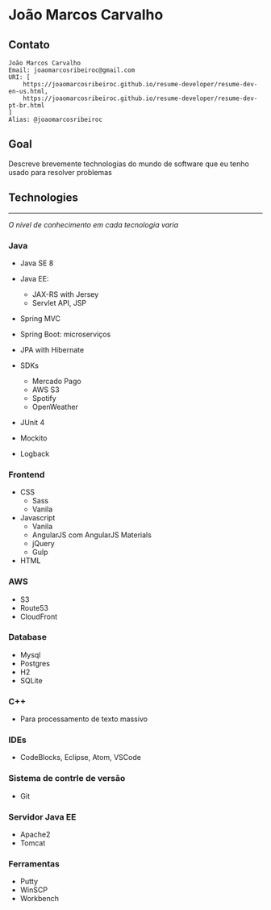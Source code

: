 # João Marcos Carvalho

## Contato
    João Marcos Carvalho
    Email: joaomarcosribeiroc@gmail.com
    URI: [
        https://joaomarcosribeiroc.github.io/resume-developer/resume-dev-en-us.html,
        https://joaomarcosribeiroc.github.io/resume-developer/resume-dev-pt-br.html
    ]
    Alias: @joaomarcosribeiroc

## Goal
Descreve brevemente technologias do mundo de software que eu tenho usado para resolver problemas 

## Technologies
___
*O nível de conhecimento em cada tecnologia varia*

### Java
* Java SE 8

* Java EE:
    * JAX-RS with Jersey
    * Servlet API, JSP
* Spring MVC
* Spring Boot: microserviços
* JPA with Hibernate
* SDKs
    * Mercado Pago
    * AWS S3
    * Spotify
    * OpenWeather
* JUnit 4
* Mockito
* Logback

### Frontend
* CSS
    * Sass
    * Vanila
* Javascript
    * Vanila
    * AngularJS com AngularJS Materials
    * jQuery
    * Gulp
* HTML 


### AWS
* S3
* Route53
* CloudFront

### Database
* Mysql
* Postgres
* H2
* SQLite 

### C++
* Para processamento de texto massivo

### IDEs
* CodeBlocks, Eclipse,  Atom, VSCode

### Sistema de contrle de versão
* Git

### Servidor Java EE
* Apache2
* Tomcat 

### Ferramentas
* Putty
* WinSCP
* Workbench